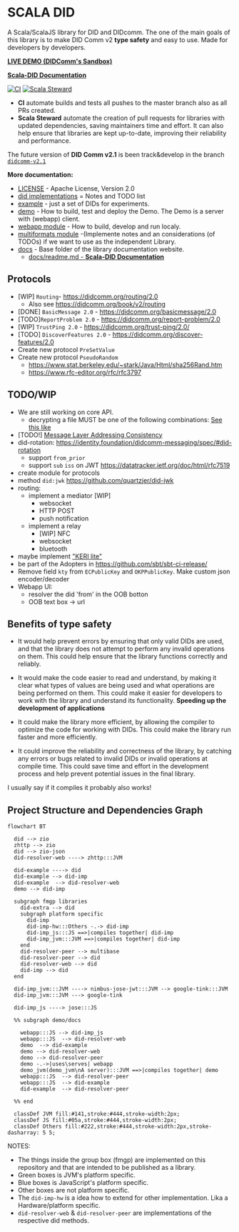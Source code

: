 # SCALA DID

A Scala/ScalaJS library for DID and DIDcomm.
The one of the main goals of this library is to make DID Comm v2 **type safety** and easy to use.
Made for developers by developers.

[**LIVE DEMO (DIDComm's Sandbox)**](https://did.fmgp.app/)

[**Scala-DID Documentation**](./docs/readme.md)

[![CI](https://github.com/FabioPinheiro/scala-did/actions/workflows/ci.yml/badge.svg)](https://github.com/FabioPinheiro/scala-did/actions/workflows/ci.yml)
[![Scala Steward](https://github.com/FabioPinheiro/scala-did/actions/workflows/scala-steward.yml/badge.svg)](https://github.com/FabioPinheiro/scala-did/actions/workflows/scala-steward.yml)
 - **CI** automate builds and tests all pushes to the master branch also as all PRs created.
 - **Scala Steward** automate the creation of pull requests for libraries with updated dependencies, saving maintainers time and effort. It can also help ensure that libraries are kept up-to-date, improving their reliability and performance.

The future version of **DID Comm v2.1** is been track&develop in the branch [`didcomm-v2.1`](https://github.com/FabioPinheiro/scala-did/tree/didcomm-v2.1)

**More documentation:**
- [LICENSE](LICENSE) - Apache License, Version 2.0
- [did implementations](did-imp/README.md) = Notes and TODO list
- [example](did-example/README.md) - just a set of DIDs for experiments.
- [demo](demo/README.md) - How to build, test and deploy the Demo. The Demo is a server with (webapp) client.  
- [webapp module](webapp/README.md) - How to build, develop and run localy.
- [multiformats module](multiformats/README.md) -(Implemente notes and an considerations (of TODOs) if we want to use as the independent Library.
- [docs](docs/) - Base folder of the library documentation website.
  - [docs/readme.md - **Scala-DID Documentation**](docs/readme.md)

## Protocols
- [WIP] `Routing`- https://didcomm.org/routing/2.0
  - Also see https://didcomm.org/book/v2/routing
- [DONE] `BasicMessage 2.0` - https://didcomm.org/basicmessage/2.0
- [TODO]`ReportProblem 2.0` - https://didcomm.org/report-problem/2.0
- [WIP] `TrustPing 2.0` - https://didcomm.org/trust-ping/2.0/
- [TODO] `DiscoverFeatures 2.0` - https://didcomm.org/discover-features/2.0
- Create new protocol `PreSetValue`
- Create new protocol `PseudoRandom`
  - https://www.stat.berkeley.edu/~stark/Java/Html/sha256Rand.htm
  - https://www.rfc-editor.org/rfc/rfc3797

## TODO/WIP

- We are still working on core API.
  - decrypting a file MUST be one of the following combinations: [See this like](https://identity.foundation/didcomm-messaging/spec/#iana-media-types)
- [TODO!] [Message Layer Addressing Consistency](https://identity.foundation/didcomm-messaging/spec/#message-layer-addressing-consistency)
- did-rotation: https://identity.foundation/didcomm-messaging/spec/#did-rotation
  - support `from_prior`
  - support `sub` `iss` on JWT https://datatracker.ietf.org/doc/html/rfc7519
- create module for protocols
- method `did:jwk` https://github.com/quartzjer/did-jwk
- routing:
  - implement a mediator [WIP]
    - websocket
    - HTTP POST
    - push notification
  - implement a relay
    - [WIP] NFC
    - websocket
    - bluetooth
- maybe implement ["KERI lite"](https://docs.google.com/presentation/d/1ksqVxeCAvqLjr67htWZ4JYaSnI8TUZIO7tDMF5npHTo/edit#slide=id.g1ca1fd90f33_0_0)
- be part of the Adopters in https://github.com/sbt/sbt-ci-release/
- Remove field `kty` from `ECPublicKey` and `OKPPublicKey`. Make custom json encoder/decoder
- Webapp UI:
  - resolver the did 'from' in the OOB botton
  - OOB text box -> url

## Benefits of type safety

- It would help prevent errors by ensuring that only valid DIDs are used, and that the library does not attempt to perform any invalid operations on them. This could help ensure that the library functions correctly and reliably.

- It would make the code easier to read and understand, by making it clear what types of values are being used and what operations are being performed on them. This could make it easier for developers to work with the library and understand its functionality. **Speeding up the development of applications**

- It could make the library more efficient, by allowing the compiler to optimize the code for working with DIDs. This could make the library run faster and more efficiently.

- It could improve the reliability and correctness of the library, by catching any errors or bugs related to invalid DIDs or invalid operations at compile time. This could save time and effort in the development process and help prevent potential issues in the final library.

I usually say if it compiles it probably also works! 

## Project Structure and Dependencies Graph

```mermaid
flowchart BT

  did --> zio
  zhttp --> zio
  did --> zio-json
  did-resolver-web ----> zhttp:::JVM
  
  did-example ----> did
  did-example --> did-imp
  did-example  --> did-resolver-web
  demo --> did-imp 

  subgraph fmgp libraries
    did-extra --> did
    subgraph platform specific
      did-imp
      did-imp-hw:::Others -.-> did-imp
      did-imp_js:::JS ==>|compiles together| did-imp
      did-imp_jvm:::JVM ==>|compiles together| did-imp
    end
    did-resolver-peer --> multibase
    did-resolver-peer --> did
    did-resolver-web --> did
    did-imp --> did
  end
  
  did-imp_jvm:::JVM ----> nimbus-jose-jwt:::JVM --> google-tink:::JVM
  did-imp_jvm:::JVM ---> google-tink

  did-imp_js ----> jose:::JS

  %% subgraph demo/docs
    
    webapp:::JS --> did-imp_js
    webapp:::JS  --> did-resolver-web
    demo  --> did-example
    demo --> did-resolver-web
    demo --> did-resolver-peer
    demo -.->|uses\serves| webapp
    demo_jvm(demo_jvm\nA server):::JVM ==>|compiles together| demo
    webapp:::JS  --> did-resolver-peer
    webapp:::JS  --> did-example
    did-example  --> did-resolver-peer

  %% end

  classDef JVM fill:#141,stroke:#444,stroke-width:2px;
  classDef JS fill:#05a,stroke:#444,stroke-width:2px;
  classDef Others fill:#222,stroke:#444,stroke-width:2px,stroke-dasharray: 5 5;

```

NOTES:

- The things inside the group box (fmgp) are implemented on this repository and that are intended to be published as a library.
- Green boxes is JVM's platform specific.
- Blue boxes is JavaScript's platform specific.
- Other boxes are not platform specific.
- The `did-imp-hw` is a idea how to extend for other implementation. Lika a Hardware/platform specific.
- `did-resolver-web` & `did-resolver-peer` are implementations of the respective did methods.

